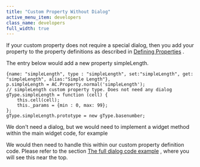 ```yaml
---
title: "Custom Property Without Dialog"
active_menu_item: developers
class_name: developers
full_width: true
---
```



If your custom property does not require a special dialog, then you add your property to the property definitions as described in [Defining Properties](/developers/user-guide/adding-widgets-and-api-methods/adding-your-own-widgets-to-application-craft/anatomy-of-a-basic-widget/defining-properties) .

The entry below would add a new property simpleLength.

    {name: "simpleLength", type : "simpleLength", set:"simpleLength", get: "simpleLength", alias:"Simple Length"},
    p.simpleLength = AC.Property.normal('simpleLength');
    // simpleLength custom property type. Does not need any dialog
    gType.simpleLength = function (cell) {
        this.cell(cell);
        this._params = {min : 0, max: 99};
    };
    gType.simpleLength.prototype = new gType.basenumber;
   

We don't need a dialog, but we would need to implement a widget method within the main widget code, for example

We would then need to handle this within our custom property definition code. Please refer to the section [The full dialog code example](/developers/user-guide/adding-widgets-and-api-methods/adding-your-own-widgets-to-application-craft/custom-properties-dialogs/the-full-dialog-code-example) , where you will see this near the top.

